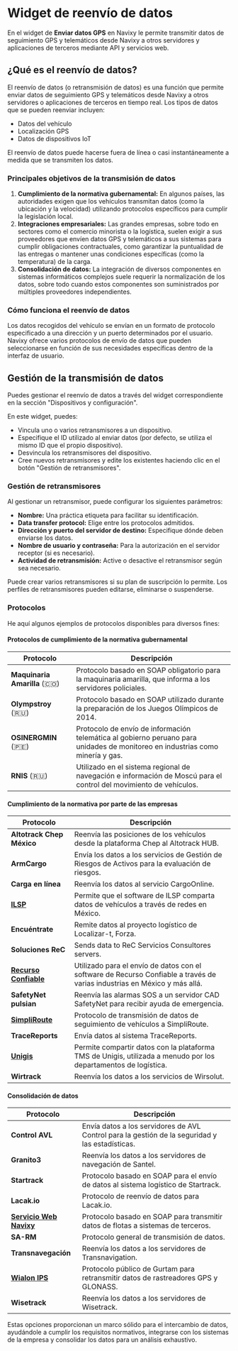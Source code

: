 # Widget de reenvío de datos

En el widget de **Enviar datos GPS** en Navixy le permite transmitir datos de seguimiento GPS y telemáticos desde Navixy a otros servidores y aplicaciones de terceros mediante API y servicios web.

## ¿Qué es el reenvío de datos?

El reenvío de datos (o retransmisión de datos) es una función que permite enviar datos de seguimiento GPS y telemáticos desde Navixy a otros servidores o aplicaciones de terceros en tiempo real. Los tipos de datos que se pueden reenviar incluyen:

- Datos del vehículo
- Localización GPS
- Datos de dispositivos IoT

El reenvío de datos puede hacerse fuera de línea o casi instantáneamente a medida que se transmiten los datos.

### Principales objetivos de la transmisión de datos

1. **Cumplimiento de la normativa gubernamental:** En algunos países, las autoridades exigen que los vehículos transmitan datos (como la ubicación y la velocidad) utilizando protocolos específicos para cumplir la legislación local.
2. **Integraciones empresariales:** Las grandes empresas, sobre todo en sectores como el comercio minorista o la logística, suelen exigir a sus proveedores que envíen datos GPS y telemáticos a sus sistemas para cumplir obligaciones contractuales, como garantizar la puntualidad de las entregas o mantener unas condiciones específicas (como la temperatura) de la carga.
3. **Consolidación de datos:** La integración de diversos componentes en sistemas informáticos complejos suele requerir la normalización de los datos, sobre todo cuando estos componentes son suministrados por múltiples proveedores independientes.

### Cómo funciona el reenvío de datos

Los datos recogidos del vehículo se envían en un formato de protocolo especificado a una dirección y un puerto determinados por el usuario. Navixy ofrece varios protocolos de envío de datos que pueden seleccionarse en función de sus necesidades específicas dentro de la interfaz de usuario.

## Gestión de la transmisión de datos

Puedes gestionar el reenvío de datos a través del widget correspondiente en la sección "Dispositivos y configuración".

En este widget, puedes:

- Vincula uno o varios retransmisores a un dispositivo.
- Especifique el ID utilizado al enviar datos (por defecto, se utiliza el mismo ID que el propio dispositivo).
- Desvincula los retransmisores del dispositivo.
- Cree nuevos retransmisores y edite los existentes haciendo clic en el botón "Gestión de retransmisores".

### Gestión de retransmisores

Al gestionar un retransmisor, puede configurar los siguientes parámetros:

- **Nombre:** Una práctica etiqueta para facilitar su identificación.
- **Data transfer protocol:** Elige entre los protocolos admitidos.
- **Dirección y puerto del servidor de destino:** Especifique dónde deben enviarse los datos.
- **Nombre de usuario y contraseña:** Para la autorización en el servidor receptor (si es necesario).
- **Actividad de retransmisión:** Active o desactive el retransmisor según sea necesario.

Puede crear varios retransmisores si su plan de suscripción lo permite. Los perfiles de retransmisores pueden editarse, eliminarse o suspenderse.

### Protocolos

He aquí algunos ejemplos de protocolos disponibles para diversos fines:

#### Protocolos de cumplimiento de la normativa gubernamental

| Protocolo | Descripción |
| --- | --- |
| **Maquinaria Amarilla** (🇨🇴) | Protocolo basado en SOAP obligatorio para la maquinaria amarilla, que informa a los servidores policiales. |
| **Olympstroy** (🇷🇺) | Protocolo basado en SOAP utilizado durante la preparación de los Juegos Olímpicos de 2014. |
| **OSINERGMIN** (🇵🇪) | Protocolo de envío de información telemática al gobierno peruano para unidades de monitoreo en industrias como minería y gas. |
| **RNIS** (🇷🇺) | Utilizado en el sistema regional de navegación e información de Moscú para el control del movimiento de vehículos. |

#### Cumplimiento de la normativa por parte de las empresas

| Protocolo | Descripción |
| --- | --- |
| **Altotrack Chep México** | Reenvía las posiciones de los vehículos desde la plataforma Chep al Altotrack HUB. |
| **ArmCargo** | Envía los datos a los servicios de Gestión de Riesgos de Activos para la evaluación de riesgos. |
| **Carga en línea** | Reenvía los datos al servicio CargoOnline. |
| [**ILSP**](https://squaregps.atlassian.net/wiki/spaces/USERDOCS/pages/2732064989/Ilsp) | Permite que el software de ILSP comparta datos de vehículos a través de redes en México. |
| **Encuéntrate** | Remite datos al proyecto logístico de Localizar-t, Forza. |
| **Soluciones ReC** | Sends data to ReC Servicios Consultores servers. |
| [**Recurso Confiable**](https://squaregps.atlassian.net/wiki/spaces/USERDOCS/pages/2732130420/Recursoconfiable) | Utilizado para el envío de datos con el software de Recurso Confiable a través de varias industrias en México y más allá. |
| **SafetyNet pulsian** | Reenvía las alarmas SOS a un servidor CAD SafetyNet para recibir ayuda de emergencia. |
| [**SimpliRoute**](widget-de-reenvo-de-datos/simpliroute.md) | Protocolo de transmisión de datos de seguimiento de vehículos a SimpliRoute. |
| **TraceReports** | Envía datos al sistema TraceReports. |
| [**Unigis**](widget-de-reenvo-de-datos/unigis.md) | Permite compartir datos con la plataforma TMS de Unigis, utilizada a menudo por los departamentos de logística. |
| **Wirtrack** | Reenvía los datos a los servicios de Wirsolut. |

#### Consolidación de datos

| Protocolo | Descripción |
| --- | --- |
| **Control AVL** | Envía datos a los servidores de AVL Control para la gestión de la seguridad y las estadísticas. |
| **Granito3** | Reenvía los datos a los servidores de navegación de Santel. |
| **Startrack** | Protocolo basado en SOAP para el envío de datos al sistema logístico de Startrack. |
| **Lacak.io** | Protocolo de reenvío de datos para Lacak.io. |
| [**Servicio Web Navixy**](widget-de-reenvo-de-datos/navixy-ws.md) | Protocolo basado en SOAP para transmitir datos de flotas a sistemas de terceros. |
| **SA-RM** | Protocolo general de transmisión de datos. |
| **Transnavegación** | Reenvía los datos a los servidores de Transnavigation. |
| [**Wialon IPS**](widget-de-reenvo-de-datos/wialon-ips.md) | Protocolo público de Gurtam para retransmitir datos de rastreadores GPS y GLONASS. |
| **Wisetrack** | Reenvía los datos a los servidores de Wisetrack. |

Estas opciones proporcionan un marco sólido para el intercambio de datos, ayudándole a cumplir los requisitos normativos, integrarse con los sistemas de la empresa y consolidar los datos para un análisis exhaustivo.